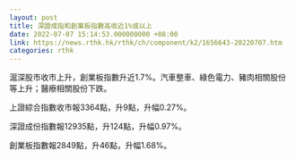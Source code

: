 ```yaml
---
layout: post
title: 深證成指和創業板指數高收近1%或以上
date: 2022-07-07 15:14:53.000000000 +08:00
link: https://news.rthk.hk/rthk/ch/component/k2/1656643-20220707.htm
categories: rthk
---
```


滬深股市收市上升，創業板指數升近1.7%。汽車整車、綠色電力、豬肉相關股份等上升；醫療相關股份下跌。

上證綜合指數收市報3364點，升9點，升幅0.27%。

深證成份指數報12935點，升124點，升幅0.97%。

創業板指數報2849點，升46點，升幅1.68%。
